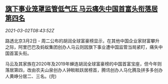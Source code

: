 <!--1614675311000-->
[旗下事业笼罩监管低气压 马云痛失中国首富头衔落居第四名](https://cn.reuters.com/article/hurun-wealth-jack-ma-0302-idCNKCS2AU0RG)
------

<div><i>2021-03-02T08:43:52Z</i></div><p>路透北京3月2日 - 周二公布的胡润全球富豪榜显示，在其他中国企业家财富攀升之际，阿里巴巴及蚂蚁集团创办人马云则因旗下事业遭中国监管当局紧盯，痛失中国首富头衔。</p><p>马云及其家族在2020年及2019年蝉连胡润全球富豪榜的中国首富宝座，但今年则落居第四，改由农夫山泉创办人钟睒睒跃居榜首，腾讯创办人马化腾及拼多多创办人黄峥分居二、三名。(完)</p>
